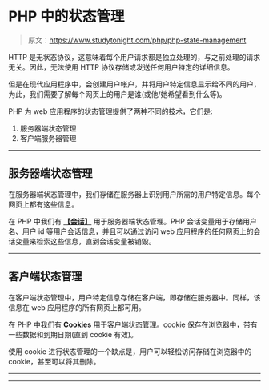 # PHP 中的状态管理

> 原文：<https://www.studytonight.com/php/php-state-management>

HTTP 是无状态协议，这意味着每个用户请求都是独立处理的，与之前处理的请求无关。因此，无法使用 HTTP 协议存储或发送任何用户特定的详细信息。

但是在现代应用程序中，会创建用户帐户，并将用户特定信息显示给不同的用户，为此，我们需要了解每个网页上的用户是谁(或他/她希望看到什么等)。

PHP 为 web 应用程序的状态管理提供了两种不同的技术，它们是:

1.  服务器端状态管理
2.  客户端服务器管理

* * *

## 服务器端状态管理

在服务器端状态管理中，我们存储在服务器上识别用户所需的用户特定信息。每个网页上都有这些信息。

在 PHP 中我们有 **[【会话】](php-session-management)** 用于服务器端状态管理。PHP 会话变量用于存储用户名、用户 id 等用户会话信息，并且可以通过访问 web 应用程序的任何网页上的会话变量来检索这些信息，直到会话变量被销毁。

* * *

## 客户端状态管理

在客户端状态管理中，用户特定信息存储在客户端，即存储在服务器中。同样，该信息在 web 应用程序的所有网页上都可用。

在 PHP 中我们有 **[Cookies](php-cookies)** 用于客户端状态管理。cookie 保存在浏览器中，带有一些数据和到期日期(直到 cookie 有效)。

使用 cookie 进行状态管理的一个缺点是，用户可以轻松访问存储在浏览器中的 cookie，甚至可以将其删除。

* * *

* * *